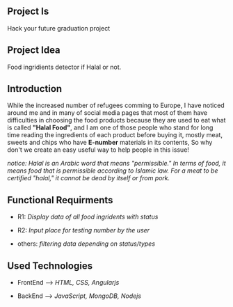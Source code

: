 ## Project Is
Hack your future graduation project

## Project Idea
Food ingridients detector if Halal or not.

## Introduction
While the increased number of refugees comming to Europe, I have noticed around me and in many of social media pages that most of them have difficulties in choosing the food products because they are used to eat what is called **"Halal Food"**, and I am one of those people who stand for long time reading the ingredients of each product before buying it, mostly meat, sweets and chips who have **E-number** materials in its contents, So why don't we create an easy useful way to help people in this issue!

*notice: Halal is an Arabic word that means "permissible." In terms of food, it means food that is permissible according to Islamic law. For a meat to be certified "halal," it cannot be dead by itself  or from pork.* 

## Functional Requirments
* R1: *Display data of all food ingridents with status*

* R2: *Input place for testing number by the user*

* others: *filtering data depending on status/types*

## Used Technologies
* FrontEnd --> *HTML, CSS, Angularjs*

* BackEnd --> *JavaScript, MongoDB, Nodejs*
